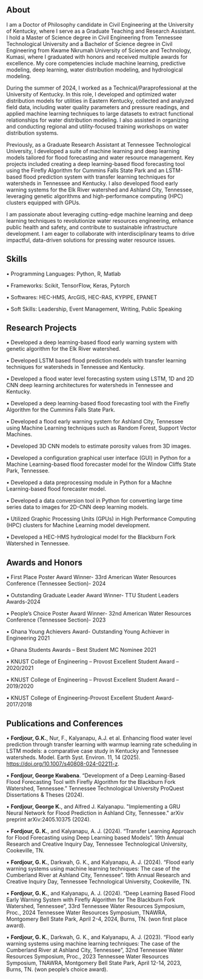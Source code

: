 ## About
I am a Doctor of Philosophy candidate in Civil Engineering at the University of Kentucky, where I serve as a Graduate Teaching and Research Assistant. I hold a Master of Science degree in Civil Engineering from Tennessee Technological University and a Bachelor of Science degree in Civil Engineering from Kwame Nkrumah University of Science and Technology, Kumasi, where I graduated with honors and received multiple awards for excellence. My core competencies include machine learning, predictive modeling, deep learning, water distribution modeling, and hydrological modeling.

During the summer of 2024, I worked as a Technical/Paraprofessional at the University of Kentucky. In this role, I developed and optimized water distribution models for utilities in Eastern Kentucky, collected and analyzed field data, including water quality parameters and pressure readings, and applied machine learning techniques to large datasets to extract functional relationships for water distribution modeling. I also assisted in organizing and conducting regional and utility-focused training workshops on water distribution systems.

Previously, as a Graduate Research Assistant at Tennessee Technological University, I developed a suite of machine learning and deep learning models tailored for flood forecasting and water resource management. Key projects included creating a deep learning-based flood forecasting tool using the Firefly Algorithm for Cummins Falls State Park and an LSTM-based flood prediction system with transfer learning techniques for watersheds in Tennessee and Kentucky. I also developed flood early warning systems for the Elk River watershed and Ashland City, Tennessee, leveraging genetic algorithms and high-performance computing (HPC) clusters equipped with GPUs.

I am passionate about leveraging cutting-edge machine learning and deep learning techniques to revolutionize water resources engineering, enhance public health and safety, and contribute to sustainable infrastructure development. I am eager to collaborate with interdisciplinary teams to drive impactful, data-driven solutions for pressing water resource issues.

## Skills
• Programming Languages: Python, R, Matlab

• Frameworks: Scikit, TensorFlow, Keras, Pytorch

• Softwares: HEC-HMS, ArcGIS, HEC-RAS, KYPIPE, EPANET

• Soft Skills: Leadership, Event Management, Writing, Public Speaking

## Research Projects
• Developed a deep learning-based flood early warning system with genetic algorithm for the Elk River watershed.

• Developed LSTM based flood prediction models with transfer learning techniques for watersheds in Tennessee and 
Kentucky.

• Developed a flood water level forecasting system using LSTM, 1D and 2D CNN deep learning architectures for watersheds in Tennessee and Kentucky.

• Developed a deep learning-based flood forecasting tool with the Firefly Algorithm for the Cummins Falls State Park.

• Developed a flood early warning system for Ashland City, Tennessee using Machine Learning techniques such as Random Forest, Support Vector Machines.

• Developed 3D CNN models to estimate porosity values from 3D images.

• Developed a configuration graphical user interface (GUI) in Python for a Machine Learning-based flood forecaster model for the Window Cliffs State Park, Tennessee.

• Developed a data preprocessing module in Python for a Machne Learning-based flood forecaster model.

• Developed a data conversion tool in Python for converting large time series data to images for 2D-CNN deep learning models.

• Utilized Graphic Processing Units (GPUs) in High Performance Computing (HPC) clusters for Machine Learning model development.

• Developed a HEC-HMS hydrological model for the Blackburn Fork Watershed in Tennessee.

## Awards and Honors
• First Place Poster Award Winner- 33rd American Water Resources Conference (Tennessee Section)- 2024

• Outstanding Graduate Leader Award Winner- TTU Student Leaders Awards-2024

• People’s Choice Poster Award Winner- 32nd American Water Resources Conference (Tennessee Section)- 2023

• Ghana Young Achievers Award- Outstanding Young Achiever in Engineering 2021

• Ghana Students Awards – Best Student MC Nominee 2021

• KNUST College of Engineering – Provost Excellent Student Award – 2020/2021

• KNUST College of Engineering – Provost Excellent Student Award – 2019/2020

• KNUST College of Engineering-Provost Excellent Student Award- 2017/2018

## Publications and Conferences

• **Fordjour, G.K.**, Nur, F., Kalyanapu, A.J. et al. Enhancing flood water level prediction through transfer learning with 
warmup learning rate scheduling in LSTM models: a comparative case study in Kentucky and Tennessee 
watersheds. Model. Earth Syst. Environ. 11, 14 (2025). https://doi.org/10.1007/s40808-024-02211-z.

• **Fordjour, George Kwabena**. “Development of a Deep Learning-Based Flood Forecasting Tool with Firefly Algorithm 
for the Blackburn Fork Watershed, Tennessee.” Tennessee Technological University ProQuest Dissertations & Theses
(2024).

• **Fordjour, George K.**, and Alfred J. Kalyanapu. "Implementing a GRU Neural Network for Flood Prediction in Ashland 
City, Tennessee." arXiv preprint arXiv:2405.10375 (2024).

• **Fordjour, G. K.**, and Kalyanapu, A. J. (2024). “Transfer Learning Approach for Flood Forecasting using Deep Learning based Models”. 
19th Annual Research and Creative Inquiry Day, Tennessee Technological University, Cookeville, TN.

• **Fordjour, G. K.**, Darkwah, G. K., and Kalyanapu, A. J. (2024). “Flood early warning systems using machine learning 
techniques: The case of the Cumberland River at Ashland City, Tennessee”. 19th Annual Research and Creative 
Inquiry Day, Tennessee Technological University, Cookeville, TN.

• **Fordjour, G. K.**, and Kalyanapu, A. J. (2024). “Deep Learning Based Flood Early Warning System with Firefly Algorithm 
for The Blackburn Fork Watershed, Tennessee”, 33rd Tennessee Water Resources Symposium, Proc., 2024 Tennessee 
Water Resources Symposium, TNAWRA, Montgomery Bell State Park, April 2-4, 2024, Burns, TN. (won first place award).

• **Fordjour, G. K.**, Darkwah, G. K., and Kalyanapu, A. J. (2023). “Flood early warning systems using machine learning 
techniques: The case of the Cumberland River at Ashland City, Tennessee”, 32nd Tennessee Water Resources  Symposium, Proc., 2023 Tennessee Water Resources Symposium, 
TNAWRA, Montgomery Bell State Park, April 12-14, 2023, Burns, TN. (won people’s choice award).




